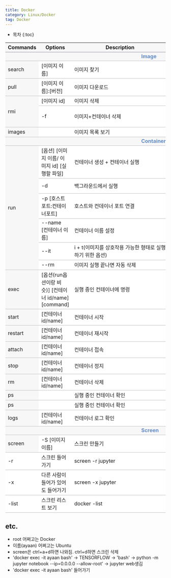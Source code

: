 ```yaml
---
title: Docker
category: Linux/Docker
tag: Docker
---
```











* 목차
{:toc}












<html>
  <head>
    <style type="text/css">
      .line{border-bottom: 1px solid #BDB8C1;}
      .line2{border-bottom: 2px solid #BDB8C1;}
      .line3{border-bottom: 1px solid #BDB8C1; background-color: #F7F7F7;}
      .line4{border-bottom: 2px solid #BDB8C1; background-color: #F7F7F7;}
      table, th, td {
         border:none;
         background-color: #FFFFFF;
       }
    </style>
   </head>
   <body>
     <table style="border-collapse:collapse">
       <tr><th class="line4" bgcolor="#F8F7F9">Commands</th><th class="line4">Options</th><th class="line4">Description</th><th class="line4">e.g.</th></tr>
       <tr><td class="line3"> </td><td class="line3"> </td><td class="line3">&nbsp;&nbsp;&nbsp;&nbsp;&nbsp;&nbsp;&nbsp;&nbsp;&nbsp;&nbsp;&nbsp;&nbsp;&nbsp;&nbsp;&nbsp;&nbsp;&nbsp;&nbsp;&nbsp;&nbsp;&nbsp;&nbsp;&nbsp;&nbsp;&nbsp;&nbsp;&nbsp;&nbsp;&nbsp;&nbsp;&nbsp;&nbsp;&nbsp;&nbsp;&nbsp;&nbsp;&nbsp;&nbsp;&nbsp;&nbsp;&nbsp;&nbsp;&nbsp;&nbsp;&nbsp;&nbsp;&nbsp;&nbsp;&nbsp;<span style="color:#648BC6; font-weight: bold;">Image</span></td><td class="line3"> </td></tr>
       <tr><td class="line3" rowspan="1">search</td><td class="line">[이미지 이름]</td><td class="line">이미지 찾기</td><td class="line">docker saerch tensorflow</td></tr>
       <tr><td class="line3" rowspan="1">pull</td><td class="line">[이미지 이름]:[버전]</td><td class="line">이미지 다운로드</td><td class="line">docker pull tensorflow</td></tr>
       <tr><td class="line3" rowspan="2">rmi</td><td class="line">[이미지 id]</td><td class="line">이미지 삭제</td><td class="line">docker rmi tensorflow</td></tr>
       <tr><td class="line">-f</td><td class="line">이미지+컨테이너 삭제</td><td class="line">docker rmi -f tensorflow&#47;tensorflow&#58;1&#46;13&#46;1-gpu-py3</td></tr>
       <tr><td class="line3" rowspan="1">images</td><td class="line"> </td><td class="line">이미지 목록 보기</td><td class="line">docker images</td></tr>
       <tr><td class="line3"> </td><td class="line3"> </td><td class="line3">&nbsp;&nbsp;&nbsp;&nbsp;&nbsp;&nbsp;&nbsp;&nbsp;&nbsp;&nbsp;&nbsp;&nbsp;&nbsp;&nbsp;&nbsp;&nbsp;&nbsp;&nbsp;&nbsp;&nbsp;&nbsp;&nbsp;&nbsp;&nbsp;&nbsp;&nbsp;&nbsp;&nbsp;&nbsp;&nbsp;&nbsp;&nbsp;&nbsp;&nbsp;&nbsp;&nbsp;&nbsp;&nbsp;&nbsp;&nbsp;&nbsp;&nbsp;&nbsp;&nbsp;&nbsp;&nbsp;&nbsp;&nbsp;&nbsp;<span style="color:#648BC6; font-weight: bold;">Container</span></td><td class="line3"> </td></tr>
       <tr><td class="line3" rowspan="6">run</td><td class="line">[옵션] [이미지 이름/ 이미지 id] [실행할 파일]</td><td class="line">컨테이너 생성 + 컨테이너 실행</td><td class="line"> </td></tr>
       <tr><td class="line">-d</td><td class="line">백그라운드에서 실행</td><td class="line">docker run -d ubuntu:latest /bin/bash</td></tr>
       <tr><td class="line">-p [호스트포트:컨테이너포트]</td><td class="line">호스트와 컨데이너 포트 연결</td><td class="line">docker run -p 8000:8888</td></tr>
       <tr><td class="line">--name [컨테이너 이름]</td><td class="line">컨테이너 이름 설정</td><td class="line">docker run --name myTensorflow</td></tr>
       <tr><td class="line">--it</td><td class="line">i + t(이미지를 상호작용 가능한 형태로 실행하기 위한 옵션)</td><td class="line">docker run -it </td></tr>
       <tr><td class="line">--rm</td><td class="line">이미지 실행 끝나면 자동 삭제</td><td class="line">docker run --rm</td></tr>
       <tr><td class="line3" rowspan="1">exec</td><td class="line">[옵션(run옵션이랑 비슷)] [컨테이너 id/name] [command]</td><td class="line">실행 중인 컨테이너에 명령</td><td class="line"> </td></tr>
       <tr><td class="line3" rowspan="1">start</td><td class="line">[컨테이너 id/name]</td><td class="line">컨테이너 시작</td><td class="line">doker start myTensorflow</td></tr>
       <tr><td class="line3" rowspan="1">restart</td><td class="line">[컨테이너 id/name]</td><td class="line">컨테이너 재시작</td><td class="line">doker restart myTensorflow</td></tr>
       <tr><td class="line3" rowspan="1">attach</td><td class="line">[컨테이너 id/name]</td><td class="line">컨테이너 접속</td><td class="line">doker attach myTensorflow</td></tr>
       <tr><td class="line3" rowspan="1">stop</td><td class="line">[컨테이너 id/name]</td><td class="line">컨테이너 정지</td><td class="line">doker stop myTensorflow</td></tr>
       <tr><td class="line3" rowspan="1">rm</td><td class="line">[컨테이너 id/name]</td><td class="line">컨테이너 삭제</td><td class="line">doker rm myTensorflow</td></tr>
       <tr><td class="line3" rowspan="1">ps</td><td class="line"> </td><td class="line">실행 중인 컨테이너 확인</td><td class="line">doker ps</td></tr>
       <tr><td class="line3" rowspan="1">ps</td><td class="line"> </td><td class="line">실행 중인 컨테이너 확인</td><td class="line">doker ps</td></tr>
       <tr><td class="line3" rowspan="1">logs</td><td class="line">[컨테이너 id/name]</td><td class="line">컨테이너 로그 확인</td><td class="line">docker logs myTensorflow</td></tr>
       <tr><td class="line3"> </td><td class="line3"> </td><td class="line3">&nbsp;&nbsp;&nbsp;&nbsp;&nbsp;&nbsp;&nbsp;&nbsp;&nbsp;&nbsp;&nbsp;&nbsp;&nbsp;&nbsp;&nbsp;&nbsp;&nbsp;&nbsp;&nbsp;&nbsp;&nbsp;&nbsp;&nbsp;&nbsp;&nbsp;&nbsp;&nbsp;&nbsp;&nbsp;&nbsp;&nbsp;&nbsp;&nbsp;&nbsp;&nbsp;&nbsp;&nbsp;&nbsp;&nbsp;&nbsp;&nbsp;&nbsp;&nbsp;&nbsp;&nbsp;&nbsp;&nbsp;&nbsp;&nbsp;<span style="color:#648BC6; font-weight: bold;">Screen</span></td><td class="line3"> </td></tr>
       <tr><td class="line3" rowspan="1\3">screen</td><td class="line">-S [이미지 이름]</td><td class="line">스크린 만들기</td><td class="line">Screen -S jupyter</td></tr>
       <tr><td class="line">-r</td><td class="line">스크린 들어가기</td><td class="line">screen -r jupyter</td></tr>
       <tr><td class="line">-x</td><td class="line">다른 사람이 들어가 있어도 들어가기</td><td class="line">screen -x jupyter</td></tr>
       <tr><td class="line">-list</td><td class="line">스크린 리스트 보기</td><td class="line">docker -list</td></tr>
    </table>
  </body>
 </html>

## etc.

- root 어쩌고는 Docker
- 이름(ayaan) 어쩌고는 Ubuntu
- screen은 ctrl+a+d하면 나와짐. ctrl+d하면 스크린 삭제
- 'docker exec -it ayaan bash' -> TENSORFLOW -> 'bash' -> python -m jupyter notebook --ip=0.0.0.0 --allow-root' -> jupyter web생김
- 'docker exec -it ayaan bash' 들어가기
